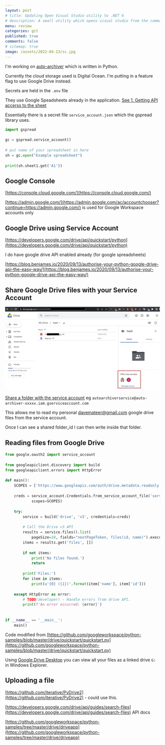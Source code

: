 ```yaml
---
layout: post
# title: Updating Open Visual Studio utility to .NET 6 
# description: A small utility which opens visual studio from the command shell looking for a `.sln` file in the current directory. Updating to .NET6
menu: review
categories: git
published: true 
comments: false     
# sitemap: true
image: /assets/2022-04-13/sc.jpg
---
```

<!-- [![alt text](/assets/2022-03-09/vsc.jpg "desktop"){:width="500px"}](/assets/2022-03-09/vsc.jpg) -->
<!-- [![alt text](/assets/2022-03-10/down.jpg "desktop")](/assets/2022-03-10/down.jpg) -->


I'm working on [auto-archiver](https://github.com/bellingcat/auto-archiver) which is written in Python.

Currently the cloud storage used is Digital Ocean. I'm putting in a feature flag to use Google Drive instead.

Secrets are held in the `.env` file

They use Google Speadsheets already in the application. [See 1. Getting API accerss to the sheet](/2022/03/16/python-bellingcat-auto-archiver)

Essentially there is a secret file `service_account.json` which the gspread library uses.

```py
import gspread

gc = gspread.service_account()

# put name of your spreadsheet in here
sh = gc.open("Example spreadsheet")

print(sh.sheet1.get('A1'))

```

## Google Console

[https://console.cloud.google.com/](https://console.cloud.google.com/)

[https://admin.google.com/](https://admin.google.com/ac/accountchooser?continue=https://admin.google.com/) is used for Google Workspace accounts only

## Google Drive using Service Account

[https://developers.google.com/drive/api/quickstart/python](https://developers.google.com/drive/api/quickstart/python)

I do have google drive API enabled already (for google spreadsheets)

[https://blog.benjames.io/2020/09/13/authorise-your-python-google-drive-api-the-easy-way/](https://blog.benjames.io/2020/09/13/authorise-your-python-google-drive-api-the-easy-way/)


## Share Google Drive files with your Service Account

[![alt text](/assets/2022-04-28/share.jpg "desktop")](/assets/2022-04-28/share.jpg)

[Share a folder with the service account](https://stackoverflow.com/questions/45492703/google-drive-api-oauth-and-service-account) eg `autoarchiverservice@auto-archiver-xxxxx.iam.gserviceaccount.com`

This allows me to read my personal davemateer@gmail.com google drive files from the service account.

Once I can see a shared folder_id I can then write inside that folder.


## Reading files from Google Drive

```py
from google.oauth2 import service_account

from googleapiclient.discovery import build
from googleapiclient.errors import HttpError

def main():
    SCOPES = ['https://www.googleapis.com/auth/drive.metadata.readonly']

    creds = service_account.Credentials.from_service_account_file('service_account.json',
            scopes=SCOPES)
        
    try:
        service = build('drive', 'v3', credentials=creds)

        # Call the Drive v3 API
        results = service.files().list(
            pageSize=10, fields="nextPageToken, files(id, name)").execute()
        items = results.get('files', [])

        if not items:
            print('No files found.')
            return

        print('Files:')
        for item in items:
            print(u'{0} ({1})'.format(item['name'], item['id']))
        
    except HttpError as error:
        # TODO(developer) - Handle errors from drive API.
        print(f'An error occurred: {error}')


if __name__ == '__main__':
    main()
```

Code modified from [https://github.com/googleworkspace/python-samples/blob/master/drive/quickstart/quickstart.py](https://github.com/googleworkspace/python-samples/blob/master/drive/quickstart/quickstart.py) 


Using [Google Drive Desktop](https://www.google.com/drive/download/) you can view all your files as a linked drive `G:` in Windows Explorer.

## Uploading a file

[https://github.com/iterative/PyDrive2](https://github.com/iterative/PyDrive2) - could use this.


[https://developers.google.com/drive/api/guides/search-files](https://developers.google.com/drive/api/guides/search-files) API docs


[https://github.com/googleworkspace/python-samples/tree/master/drive/driveapp](https://github.com/googleworkspace/python-samples/tree/master/drive/driveapp)

```py

```

